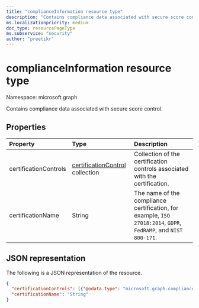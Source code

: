 ```yaml
---
title: "complianceInformation resource type"
description: "Contains compliance data associated with secure score control."
ms.localizationpriority: medium
doc_type: resourcePageType
ms.subservice: "security"
author: "preetikr"
---
```


# complianceInformation resource type

Namespace: microsoft.graph

Contains compliance data associated with secure score control.

## Properties

|Property |Type |Description |
|:--|:--|:--|
|certificationControls | [certificationControl](certificationcontrol.md) collection | Collection of the certification controls associated with the certification. |
|certificationName | String | The name of the compliance certification, for example, `ISO 27018:2014`, `GDPR`, `FedRAMP`, and `NIST 800-171`. |

## JSON representation

The following is a JSON representation of the resource.

<!-- {
  "blockType": "resource",
  "optionalProperties": [

  ],
  "@odata.type": "microsoft.graph.complianceInformation"
}-->

```json
{
  "certificationControls": [{"@odata.type": "microsoft.graph.complianceInformation"}],
  "certificationName": "String"
}
```

<!-- {
  "type": "#page.annotation",
  "description": "complianceInformation resource",
  "keywords": "",
  "section": "documentation",
  "tocPath": ""
}-->
